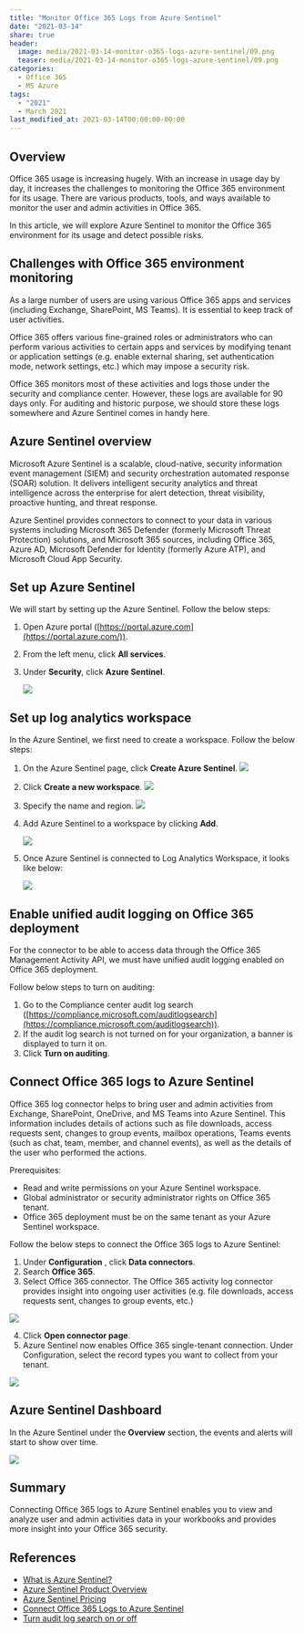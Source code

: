 ```yaml
---
title: "Monitor Office 365 Logs from Azure Sentinel"
date: "2021-03-14"
share: true
header:
  image: media/2021-03-14-monitor-o365-logs-azure-sentinel/09.png
  teaser: media/2021-03-14-monitor-o365-logs-azure-sentinel/09.png
categories:
  - Office 365
  - MS Azure
tags:
  - "2021"
  - March 2021
last_modified_at: 2021-03-14T00:00:00-00:00
---
```


## Overview

Office 365 usage is increasing hugely. With an increase in usage day by day, it increases the challenges to monitoring the Office 365 environment for its usage. There are various products, tools, and ways available to monitor the user and admin activities in Office 365.

In this article, we will explore Azure Sentinel to monitor the Office 365 environment for its usage and detect possible risks.

## Challenges with Office 365 environment monitoring

As a large number of users are using various Office 365 apps and services (including Exchange, SharePoint, MS Teams). It is essential to keep track of user activities.

Office 365 offers various fine-grained roles or administrators who can perform various activities to certain apps and services by modifying tenant or application settings (e.g. enable external sharing, set authentication mode, network settings, etc.) which may impose a security risk.

Office 365 monitors most of these activities and logs those under the security and compliance center. However, these logs are available for 90 days only. For auditing and historic purpose, we should store these logs somewhere and Azure Sentinel comes in handy here.

## Azure Sentinel overview

Microsoft Azure Sentinel is a scalable, cloud-native, security information event management (SIEM) and security orchestration automated response (SOAR) solution. It delivers intelligent security analytics and threat intelligence across the enterprise for alert detection, threat visibility, proactive hunting, and threat response.

Azure Sentinel provides connectors to connect to your data in various systems including Microsoft 365 Defender (formerly Microsoft Threat Protection) solutions, and Microsoft 365 sources, including Office 365, Azure AD, Microsoft Defender for Identity (formerly Azure ATP), and Microsoft Cloud App Security.

## Set up Azure Sentinel

We will start by setting up the Azure Sentinel. Follow the below steps:

1. Open Azure portal ([https://portal.azure.com](https://portal.azure.com/)).
2. From the left menu, click **All services**.
3. Under **Security**, click **Azure Sentinel**.

    ![](/media/2021-03-14-monitor-o365-logs-azure-sentinel/01.png)

## Set up log analytics workspace

In the Azure Sentinel, we first need to create a workspace. Follow the below steps:

1. On the Azure Sentinel page, click **Create Azure Sentinel**.
    ![](/media/2021-03-14-monitor-o365-logs-azure-sentinel/02.png)

2. Click **Create a new workspace**.
    ![](/media/2021-03-14-monitor-o365-logs-azure-sentinel/03.png)

3. Specify the name and region.
    ![](/media/2021-03-14-monitor-o365-logs-azure-sentinel/04.png)

4. Add Azure Sentinel to a workspace by clicking **Add**.

    ![](/media/2021-03-14-monitor-o365-logs-azure-sentinel/05.png)

5. Once Azure Sentinel is connected to Log Analytics Workspace, it looks like below:

    ![](/media/2021-03-14-monitor-o365-logs-azure-sentinel/06.png)

## Enable unified audit logging on Office 365 deployment

For the connector to be able to access data through the Office 365 Management Activity API, we must have unified audit logging enabled on Office 365 deployment.

Follow below steps to turn on auditing:

1. Go to the Compliance center audit log search ([https://compliance.microsoft.com/auditlogsearch](https://compliance.microsoft.com/auditlogsearch)).
2. If the audit log search is not turned on for your organization, a banner is displayed to turn it on.
3. Click **Turn on auditing**.

## Connect Office 365 logs to Azure Sentinel

Office 365 log connector helps to bring user and admin activities from Exchange, SharePoint, OneDrive, and MS Teams into Azure Sentinel. This information includes details of actions such as file downloads, access requests sent, changes to group events, mailbox operations, Teams events (such as chat, team, member, and channel events), as well as the details of the user who performed the actions.

Prerequisites:
- Read and write permissions on your Azure Sentinel workspace.
- Global administrator or security administrator rights on Office 365 tenant.
- Office 365 deployment must be on the same tenant as your Azure Sentinel workspace.

Follow the below steps to connect the Office 365 logs to Azure Sentinel:

1. Under **Configuration** , click **Data connectors**.
2. Search **Office 365**.
3. Select Office 365 connector. The Office 365 activity log connector provides insight into ongoing user activities (e.g. file downloads, access requests sent, changes to group events, etc.)

  ![](/media/2021-03-14-monitor-o365-logs-azure-sentinel/07.png)

4. Click **Open connector page**.
5. Azure Sentinel now enables Office 365 single-tenant connection. Under Configuration, select the record types you want to collect from your tenant.

  ![](/media/2021-03-14-monitor-o365-logs-azure-sentinel/08.png)

## Azure Sentinel Dashboard

In the Azure Sentinel under the **Overview** section, the events and alerts will start to show over time.

![](/media/2021-03-14-monitor-o365-logs-azure-sentinel/09.png)

## Summary

Connecting Office 365 logs to Azure Sentinel enables you to view and analyze user and admin activities data in your workbooks and provides more insight into your Office 365 security.

## References

- [What is Azure Sentinel?](https://docs.microsoft.com/azure/sentinel/overview?WT.mc_id=ES-MVP-5003693)
- [Azure Sentinel Product Overview](https://azure.microsoft.com/services/azure-sentinel/?WT.mc_id=ES-MVP-5003693)
- [Azure Sentinel Pricing](https://azure.microsoft.com/pricing/details/azure-sentinel/?WT.mc_id=ES-MVP-5003693)
- [Connect Office 365 Logs to Azure Sentinel](https://docs.microsoft.com/en-us/azure/sentinel/connect-office-365?WT.mc_id=ES-MVP-5003693)
- [Turn audit log search on or off](https://docs.microsoft.com/en-us/microsoft-365/compliance/turn-audit-log-search-on-or-off?WT.mc_id=ES-MVP-5003693)

